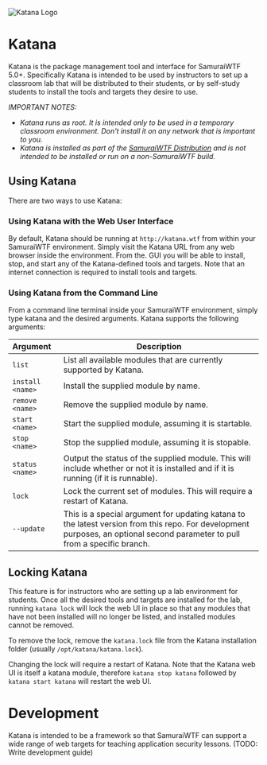 ![Katana Logo](/html/images/katana-logo.svg)

# Katana
Katana is the package management tool and interface for SamuraiWTF 5.0+. Specifically Katana is intended to be used by instructors to set up a classroom lab that
will be distributed to their students, or by self-study students to install the tools and targets they desire to use.

_IMPORTANT NOTES:_
* _Katana runs as root. It is intended only to be used in a temporary classroom environment. Don't install it on any network that is important to you._
* _Katana is installed as part of the [SamuraiWTF Distribution](https://github.com/SamuraiWTF/samuraiwtf) and is not intended to be installed or run on a 
non-SamuraiWTF build._


## Using Katana
There are two ways to use Katana:

### Using Katana with the Web User Interface
By default, Katana should be running at `http://katana.wtf` from within your SamuraiWTF environment. Simply visit the Katana URL from any web browser inside the 
environment. From the. GUI you will be able to install, stop, and start any of the Katana-defined tools and targets. Note that an internet connection is required to
install tools and targets.

### Using Katana from the Command Line
From a command line terminal inside your SamuraiWTF environment, simply type katana and the desired arguments. Katana supports the following arguments:

| Argument | Description |
| :------------- | ------------- |
| `list` | List all available modules that are currently supported by Katana. |
| `install <name>` | Install the supplied module by name. |
| `remove <name>` | Remove the supplied module by name. |
| `start <name>` | Start the supplied module, assuming it is startable. |
| `stop <name>` | Stop the supplied module, assuming it is stopable. |
| `status <name>` | Output the status of the supplied module. This will include whether or not it is installed and if it is running (if it is runnable). |
| `lock` | Lock the current set of modules. This will require a restart of Katana. |
| `--update` | This is a special argument for updating katana to the latest version from this repo. For development purposes, an optional second parameter to pull from a specific branch.  |

## Locking Katana
This feature is for instructors who are setting up a lab environment for students. Once all the desired tools and targets are installed for the lab, running `katana lock` will lock the web UI in place so that 
any modules that have not been installed will no longer be listed, and installed modules cannot be removed.

To remove the lock, remove the `katana.lock` file from the Katana installation folder (usually `/opt/katana/katana.lock`).

Changing the lock will require a restart of Katana. Note that the Katana web UI is itself a katana module, therefore `katana stop katana` followed by `katana start katana` will restart the web UI.

# Development

Katana is intended to be a framework so that SamuraiWTF can support a wide range of web targets for teaching application security lessons.
(TODO: Write development guide)

